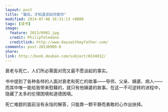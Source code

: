 ```yaml
---
layout: post
title: "最后，才知道该如何爱你"
modified: 2014-07-08 16:31:13 +0800
tags: [读书]
image:
  feature: 2013/0901.jpg
  credit: PhilipToledano
  creditlink: http://www.dayswithmyfather.com/
comments: post-20130909-0
share: 
link: http://book.douban.com/subject/6534012/
---
```


衰老与死亡，人们所必需面对而又最不愿谈起的事实。

书中提到了各种各样的人面对衰老和死亡的故事——导师、父亲、姨婆、病人——而其中唯一能给我带来慰藉的，就只有他姨婆的故事。在这一不可逆转的进程中，隐藏了太多的伦理困境和道德困境。

死亡难题的面前没有永恒的解答，只能靠一颗平静而勇敢的心作出抉择。
